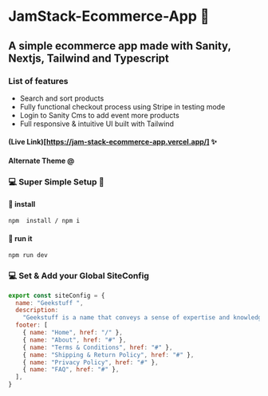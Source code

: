 # JamStack-Ecommerce-App 🎉

## A simple ecommerce app made with Sanity, Nextjs, Tailwind and Typescript

### List of features

- Search and sort products
- Fully functional checkout process using Stripe in testing mode
- Login to Sanity Cms to add event more products
- Full responsive & intuitive UI built with Tailwind

#### (Live Link)[https://jam-stack-ecommerce-app.vercel.app/] ✨

#### Alternate Theme @

### 💻 Super Simple Setup 💾

#### 💾 install

```shell
npm  install / npm i
```

#### 📀 run it

```shell
npm run dev
```

### 💻 Set & Add your Global SiteConfig

```javascript
export const siteConfig = {
  name: "Geekstuff ",
  description:
    "Geekstuff is a name that conveys a sense of expertise and knowledge in the realm of lifestyle, home, and travel goods.",
  footer: [
    { name: "Home", href: "/" },
    { name: "About", href: "#" },
    { name: "Terms & Conditions", href: "#" },
    { name: "Shipping & Return Policy", href: "#" },
    { name: "Privacy Policy", href: "#" },
    { name: "FAQ", href: "#" },
  ],
}
```
